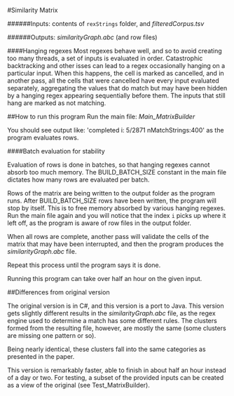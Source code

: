 #Similarity Matrix

######Inputs: contents of ```rexStrings``` folder, and *filteredCorpus.tsv*

######Outputs: *similarityGraph.abc* (and row files)

####Hanging regexes
Most regexes behave well, and so to avoid creating too many threads, a set of inputs is evaluated in order.  Catastrophic backtracking and other isses can lead to a regex occasionally hanging on a particular input.  When this happens, the cell is marked as cancelled, and in another pass, all the cells that were cancelled have every input evaluated separately, aggregating the values that do match but may have been hidden by a hanging regex appearing sequentially before them.  The inputs that still hang are marked as not matching.


##How to run this program
Run the main file: *Main_MatrixBuilder*

You should see output like: 'completed i: 5/2871 nMatchStrings:400' as the program evaluates rows.

####Batch evaluation for stability

Evaluation of rows is done in batches, so that hanging regexes cannot absorb too much memory.  The BUILD_BATCH_SIZE constant in the main file dictates how many rows are evaluated per batch.

Rows of the matrix are being written to the output folder as the program runs.  After BUILD_BATCH_SIZE rows have been written, the program will stop by itself.  This is to free memory absorbed by various hanging regexes.  Run the main file again and you will notice that the index `i` picks up where it left off, as the program is aware of row files in the output folder.

When all rows are complete, another pass will validate the cells of the matrix that may have been interrupted, and then the program produces the *similarityGraph.abc* file.

Repeat this process until the program says it is done.

Running this program can take over half an hour on the given input.


##Differences from original version

The original version is in C#, and this version is a port to Java.  This version gets slightly different results in the *similarityGraph.abc* file, as the regex engine used to determine a match has some different rules.  The clusters formed from the resulting file, however, are mostly the same (some clusters are missing one pattern or so).

Being nearly identical, these clusters fall into the same categories as presented in the paper.

This version is remarkably faster, able to finish in about half an hour instead of a day or two.  For testing, a subset of the provided inputs can be created as a view of the original (see Test_MatrixBuilder).





